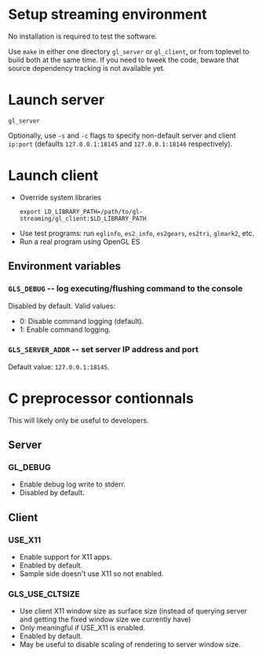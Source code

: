 # Setup streaming environment

No installation is required to test the software.

Use `make` in either one directory `gl_server` or `gl_client`, or from
toplevel to build both at the same time.  If you need to tweek the
code, beware that source dependency tracking is not available yet.

# Launch server

```
gl_server
```

Optionally, use `-s` and `-c` flags to specify non-default server and
client `ip:port` (defaults `127.0.0.1:18145` and `127.0.0.1:18146`
respectively).

# Launch client

- Override system libraries
  ```
  export LD_LIBRARY_PATH=/path/to/gl-streaming/gl_client:$LD_LIBRARY_PATH
  ```
- Use test programs: run `eglinfo`, `es2_info`, `es2gears`, `es2tri`, `glmark2`, etc.
- Run a real program using OpenGL ES

## Environment variables

### `GLS_DEBUG` -- log executing/flushing command to the console

Disabled by default.  Valid values:
- 0: Disable command logging (default).
- 1: Enable command logging.

### `GLS_SERVER_ADDR` -- set server IP address and port

Default value: `127.0.0.1:18145`.


# C preprocessor contionnals

This will likely only be useful to developers.

## Server
### GL_DEBUG
- Enable debug log write to stderr.
- Disabled by default.

## Client
### USE_X11
- Enable support for X11 apps.
- Enabled by default.
- Sample side doesn't use X11 so not enabled.

### GLS_USE_CLTSIZE
- Use client X11 window size as surface size (instead of querying server
  and getting the fixed window size we currently have)
- Only meaningful if USE_X11 is enabled.
- Enabled by default.
- May be useful to disable scaling of rendering to server window size.
